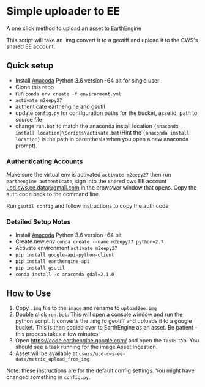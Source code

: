 # Simple uploader to EE

A one click method to upload an asset to EarthEngine

This script will take an .img convert it to a geotiff and upload it to the CWS's shared EE account.


## Quick setup
- Install [Anacoda](https://www.continuum.io/downloads) Python 3.6 version -64 bit for single user
- Clone this repo 
- run `conda env create -f environment.yml`
- `activate m2eepy27`
- authenticate earthengine and gsutil
- update `config.py` for configuration paths for the bucket, assetid, path to source file
- change `run.bat` to match the anaconda install location `{anaconda install location}\Scripts\activate.bat`(Hint the `{anaconda install location}` is the path in parenthesis when you open a new anaconda prompt). 

### Authenticating Accounts

Make sure the virtual env is activated `activate m2eepy27` then run `earthengine authenticate`, sign into the shared cws EE account ucd.cws.ee.data@gmail.com in the browswer window that opens. Copy the auth code back to the command line. 

Run `gsutil config` and follow instructions to copy the auth code


### Detailed Setup Notes

- Install [Anacoda](https://www.continuum.io/downloads) Python 3.6 version -64 bit
- Create new env `conda create --name m2eepy27 python=2.7`
- Activate environment `activate m2eepy27`
- `pip install google-api-python-client`
- `pip install earthengine-api`
- `pip install gsutil`
- `conda install -c anaconda gdal=2.1.0`


## How to Use

1. Copy `.img` file to the `image` and rename to `upload2ee.img`
2. Double click `run.bat`. This will open a console window and run the python script. It converts the .img to geotiff and uploads it to a google bucket. This is then copied over to EarthEngine as an asset. Be patient - this process takes a few minutes!
3. Open https://code.earthengine.google.com/ and open the `Tasks` tab. You should see a task running for the image Asset Ingestion.
4. Asset will be available at `users/ucd-cws-ee-data/metric_upload_from_img`

Note: these instructions are for the default config settings. You might have changed something in `config.py`. 
